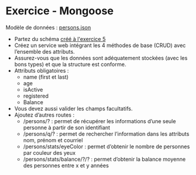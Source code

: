 # Exercice - Mongoose   

Modèle de données : [persons.json](donnees/persons.json)  

- Partez du schéma [créé à l'exercice 5](exercice5_mongoose.md)  
- Créez un service web intégrant les 4 méthodes de base (CRUD) avec l’ensemble des attributs.   
- Assurez-vous que les données sont adéquatement stockées (avec les bons types) et que la structure est conforme.   
- Attributs obligatoires :   
    - name (first et last)  
    - age  
    - isActive  
    - registered  
    - Balance  
- Vous devez aussi valider les champs facultatifs.
- Ajoutez d’autres routes :  
    - /persons/? : permet de récupérer les informations d’une seule personne à partir de son identifiant  
    - /persons/q/? : permet de rechercher l’information dans les attributs nom, prénom et courriel  
    - /persons/stats/eyeColor : permet d’obtenir le nombre de personnes par couleur des yeux  
    - /persons/stats/balance/?/? : permet d’obtenir la balance moyenne des personnes entre x et y années   
 